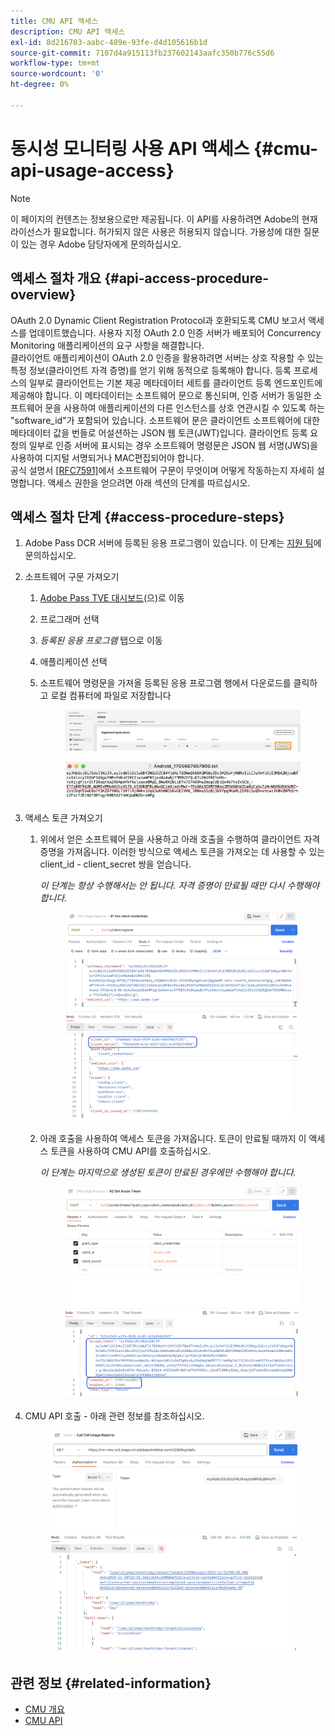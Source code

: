 ```yaml
---
title: CMU API 액세스
description: CMU API 액세스
exl-id: 8d216703-aabc-489e-93fe-d4d105616b1d
source-git-commit: 7107d4a915113fb237602143aafc350b776c55d6
workflow-type: tm+mt
source-wordcount: '0'
ht-degree: 0%

---
```


# 동시성 모니터링 사용 API 액세스 {#cmu-api-usage-access}

>[!NOTE]
>
>이 페이지의 컨텐츠는 정보용으로만 제공됩니다. 이 API를 사용하려면 Adobe의 현재 라이선스가 필요합니다. 허가되지 않은 사용은 허용되지 않습니다. 가용성에 대한 질문이 있는 경우 Adobe 담당자에게 문의하십시오.

## 액세스 절차 개요 {#api-access-procedure-overview}

OAuth 2.0 Dynamic Client Registration Protocol과 호환되도록 CMU 보고서 액세스를 업데이트했습니다. 사용자 지정 OAuth 2.0 인증 서버가 배포되어 Concurrency Monitoring 애플리케이션의 요구 사항을 해결합니다. \
클라이언트 애플리케이션이 OAuth 2.0 인증을 활용하려면 서버는 상호 작용할 수 있는 특정 정보(클라이언트 자격 증명)를 얻기 위해 동적으로 등록해야 합니다. 등록 프로세스의 일부로 클라이언트는 기본 제공 메타데이터 세트를 클라이언트 등록 엔드포인트에 제공해야 합니다.
이 메타데이터는 소프트웨어 문으로 통신되며, 인증 서버가 동일한 소프트웨어 문을 사용하여 애플리케이션의 다른 인스턴스를 상호 연관시킬 수 있도록 하는 &quot;software_id&quot;가 포함되어 있습니다.
소프트웨어 문은 클라이언트 소프트웨어에 대한 메타데이터 값을 번들로 어설션하는 JSON 웹 토큰(JWT)입니다. 클라이언트 등록 요청의 일부로 인증 서버에 표시되는 경우 소프트웨어 명령문은 JSON 웹 서명(JWS)을 사용하여 디지털 서명되거나 MAC편집되어야 합니다. \
공식 설명서 <a href="https://datatracker.ietf.org/doc/html/rfc7591" target="_blank">[RFC7591]</a>에서 소프트웨어 구문이 무엇이며 어떻게 작동하는지 자세히 설명합니다.
액세스 권한을 얻으려면 아래 섹션의 단계를 따르십시오.

## 액세스 절차 단계 {#access-procedure-steps}

1. Adobe Pass DCR 서버에 등록된 응용 프로그램이 있습니다. 이 단계는 [지원 팀](mailto:tve-support@adobe.com)에 문의하십시오.

2. 소프트웨어 구문 가져오기
   1. [Adobe Pass TVE 대시보드](https://experience.adobe.com/#/pass/authentication)(으)로 이동
   2. 프로그래머 선택
   3. *등록된 응용 프로그램* 탭으로 이동
   4. 애플리케이션 선택
   5. 소프트웨어 명령문을 가져올 등록된 응용 프로그램 행에서 다운로드를 클릭하고 로컬 컴퓨터에 파일로 저장합니다

      <figure>
          <img src="assets/programmer-download-software-statement-button.png"
               alt="소프트웨어 구문 다운로드">
      </figure>

      <figure>
          <img src="assets/software_statement_2.png"
               alt="소프트웨어 구문 샘플">
      </figure>

3. 액세스 토큰 가져오기
   1. 위에서 얻은 소프트웨어 문을 사용하고 아래 호출을 수행하여 클라이언트 자격 증명을 가져옵니다. 이러한 방식으로 액세스 토큰을 가져오는 데 사용할 수 있는 client_id - client_secret 쌍을 얻습니다.

      *이 단계는 항상 수행해서는 안 됩니다. 자격 증명이 만료될 때만 다시 수행해야 합니다.*
      <figure>
          <img src="assets/dcr_request_1_get_client_credentials.png"
               alt="클라이언트 자격 증명 가져오기">
       </figure>

   2. 아래 호출을 사용하여 액세스 토큰을 가져옵니다. 토큰이 만료될 때까지 이 액세스 토큰을 사용하여 CMU API를 호출하십시오.

      *이 단계는 마지막으로 생성된 토큰이 만료된 경우에만 수행해야 합니다.*
      <figure>
          <img src="assets/dcr_get_access_token_call.png"
               alt="액세스 토큰 가져오기">
       </figure>

4. CMU API 호출 - 아래 관련 정보를 참조하십시오.
   <figure>
          <img src="assets/call_cmu_reports_sample.png"
               alt="CMU API 호출">
       </figure>

## 관련 정보 {#related-information}

* [CMU 개요](/help/concurrency-monitoring/cm-usage-reports.md)
* [CMU API](/help/concurrency-monitoring/cmu-api.md)
